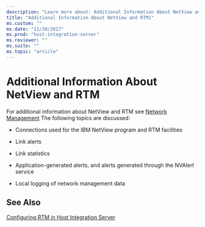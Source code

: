 ```yaml
---
description: "Learn more about: Additional Information About NetView and RTM"
title: "Additional Information About NetView and RTM1"
ms.custom: ""
ms.date: "11/30/2017"
ms.prod: "host-integration-server"
ms.reviewer: ""
ms.suite: ""
ms.topic: "article"
---
```

# Additional Information About NetView and RTM
For additional information about NetView and RTM see [Network Management](../core/network-management-with-netview1.md) The following topics are discussed:  
  
-   Connections used for the IBM NetView program and RTM facilities  
  
-   Link alerts  
  
-   Link statistics  
  
-   Application-generated alerts, and alerts generated through the NVAlert service  
  
-   Local logging of network management data  
  
## See Also  
 [Configuring RTM in Host Integration Server](../core/configuring-rtm-in-host-integration-server1.md)

